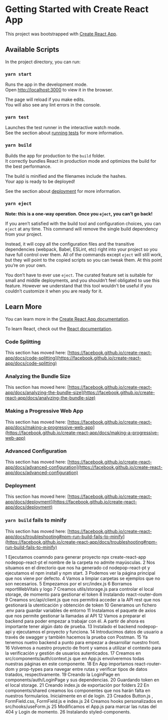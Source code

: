 # Getting Started with Create React App

This project was bootstrapped with [Create React App](https://github.com/facebook/create-react-app).

## Available Scripts

In the project directory, you can run:

### `yarn start`

Runs the app in the development mode.\
Open [http://localhost:3000](http://localhost:3000) to view it in the browser.

The page will reload if you make edits.\
You will also see any lint errors in the console.

### `yarn test`

Launches the test runner in the interactive watch mode.\
See the section about [running tests](https://facebook.github.io/create-react-app/docs/running-tests) for more information.

### `yarn build`

Builds the app for production to the `build` folder.\
It correctly bundles React in production mode and optimizes the build for the best performance.

The build is minified and the filenames include the hashes.\
Your app is ready to be deployed!

See the section about [deployment](https://facebook.github.io/create-react-app/docs/deployment) for more information.

### `yarn eject`

**Note: this is a one-way operation. Once you `eject`, you can’t go back!**

If you aren’t satisfied with the build tool and configuration choices, you can `eject` at any time. This command will remove the single build dependency from your project.

Instead, it will copy all the configuration files and the transitive dependencies (webpack, Babel, ESLint, etc) right into your project so you have full control over them. All of the commands except `eject` will still work, but they will point to the copied scripts so you can tweak them. At this point you’re on your own.

You don’t have to ever use `eject`. The curated feature set is suitable for small and middle deployments, and you shouldn’t feel obligated to use this feature. However we understand that this tool wouldn’t be useful if you couldn’t customize it when you are ready for it.

## Learn More

You can learn more in the [Create React App documentation](https://facebook.github.io/create-react-app/docs/getting-started).

To learn React, check out the [React documentation](https://reactjs.org/).

### Code Splitting

This section has moved here: [https://facebook.github.io/create-react-app/docs/code-splitting](https://facebook.github.io/create-react-app/docs/code-splitting)

### Analyzing the Bundle Size

This section has moved here: [https://facebook.github.io/create-react-app/docs/analyzing-the-bundle-size](https://facebook.github.io/create-react-app/docs/analyzing-the-bundle-size)

### Making a Progressive Web App

This section has moved here: [https://facebook.github.io/create-react-app/docs/making-a-progressive-web-app](https://facebook.github.io/create-react-app/docs/making-a-progressive-web-app)

### Advanced Configuration

This section has moved here: [https://facebook.github.io/create-react-app/docs/advanced-configuration](https://facebook.github.io/create-react-app/docs/advanced-configuration)

### Deployment

This section has moved here: [https://facebook.github.io/create-react-app/docs/deployment](https://facebook.github.io/create-react-app/docs/deployment)

### `yarn build` fails to minify

This section has moved here: [https://facebook.github.io/create-react-app/docs/troubleshooting#npm-run-build-fails-to-minify](https://facebook.github.io/create-react-app/docs/troubleshooting#npm-run-build-fails-to-minify)


1 Ejecutamos coamndo para generar proyecto  npx create-react-app nodepop-react-pt el nombre de la carpeta no admite mayúsculas.
2 Nos situamos en el directorio que nos ha generado  cd nodepop-react-pt y ejecutamos el npm install y npm start.
3 Podemos ver la página principal que nos viene por defecto.
4 Vamos a limpiar carpetas se ejemplos que no son necesarios.
5 Empezamos por el src/index.js
6 Borramos reportWebVitals y logo
7 Creamos utils/storage.js para controlar el local storage, de momento para gestionar el token
8 Instalando react-router-dom
9 Creamos src/api/client.js que nos permitirá acceder a la API rest que nos gestionará la utenticación y obtención de token
10 Generamos un fichero .env para guardar variables de entorno
11 Instalamos el paquete de axios que nos permite gestionar la llamadas al API
12 Vamos a preparar el backend para poder empezar a trabajar con él. A partir de ahora es importante tener algún dato de prueba.
13 Instalado el backend nodepop-api y ejecutamos el proyecto y funciona.
14 Introducimos datos de usuario a través de swagger y también hacemos la prueba con Postman.
15 Ya tenemos nuetro backend a punto para empezar a desarrollar nuestro front.
16 Volvemos a nuestro proyecto de front y vamos a utilizar el contexto para la verificación y gestión de usuarios autenticados.
17 Creamos en src/components/auth/context.js que en App.js envolveremos todas nuestras páginas en este componente.
18 En App importamos react-router-dom y prop-types para navegar entre rutas y verificar tipos de datos tratados, respectivamente.
19 Creando la LoginPage en components/auth/LoginPage y sus dependencias.
20 Guardando token en el local storage.
21 Creando index.js de exportación por folders
22 En components/shared creamos los componentes que nos harán falta en nuestros formularios. Inicialmente en el de login.
23 Creados Button.js , FormField.css, FormField.js e index.js
24 Creamos hooks personalizados en src/hooks/useForm.js
25 Modificamos el App.js para marcar las rutas del 404 y Login de momento.
26 Instalando styled-components.

